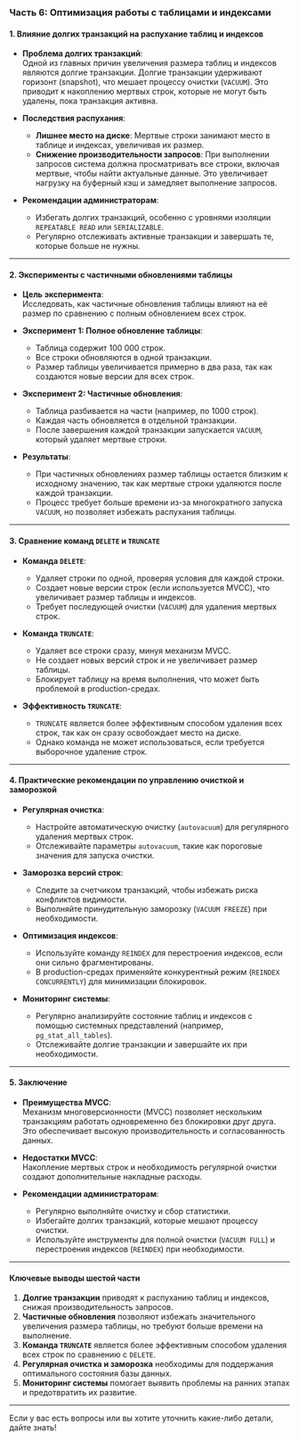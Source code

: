 ### **Часть 6: Оптимизация работы с таблицами и индексами**

#### **1. Влияние долгих транзакций на распухание таблиц и индексов**
- **Проблема долгих транзакций**:  
  Одной из главных причин увеличения размера таблиц и индексов являются долгие транзакции. Долгие транзакции удерживают горизонт (snapshot), что мешает процессу очистки (`VACUUM`). Это приводит к накоплению мертвых строк, которые не могут быть удалены, пока транзакция активна.

- **Последствия распухания**:  
  - **Лишнее место на диске**: Мертвые строки занимают место в таблице и индексах, увеличивая их размер.  
  - **Снижение производительности запросов**: При выполнении запросов система должна просматривать все строки, включая мертвые, чтобы найти актуальные данные. Это увеличивает нагрузку на буферный кэш и замедляет выполнение запросов.  

- **Рекомендации администраторам**:  
  - Избегать долгих транзакций, особенно с уровнями изоляции `REPEATABLE READ` или `SERIALIZABLE`.  
  - Регулярно отслеживать активные транзакции и завершать те, которые больше не нужны.  

---

#### **2. Эксперименты с частичными обновлениями таблицы**
- **Цель эксперимента**:  
  Исследовать, как частичные обновления таблицы влияют на её размер по сравнению с полным обновлением всех строк.

- **Эксперимент 1: Полное обновление таблицы**:  
  - Таблица содержит 100 000 строк.  
  - Все строки обновляются в одной транзакции.  
  - Размер таблицы увеличивается примерно в два раза, так как создаются новые версии для всех строк.  

- **Эксперимент 2: Частичные обновления**:  
  - Таблица разбивается на части (например, по 1000 строк).  
  - Каждая часть обновляется в отдельной транзакции.  
  - После завершения каждой транзакции запускается `VACUUM`, который удаляет мертвые строки.  

- **Результаты**:  
  - При частичных обновлениях размер таблицы остается близким к исходному значению, так как мертвые строки удаляются после каждой транзакции.  
  - Процесс требует больше времени из-за многократного запуска `VACUUM`, но позволяет избежать распухания таблицы.  

---

#### **3. Сравнение команд `DELETE` и `TRUNCATE`**
- **Команда `DELETE`**:  
  - Удаляет строки по одной, проверяя условия для каждой строки.  
  - Создает новые версии строк (если используется MVCC), что увеличивает размер таблицы и индексов.  
  - Требует последующей очистки (`VACUUM`) для удаления мертвых строк.  

- **Команда `TRUNCATE`**:  
  - Удаляет все строки сразу, минуя механизм MVCC.  
  - Не создает новых версий строк и не увеличивает размер таблицы.  
  - Блокирует таблицу на время выполнения, что может быть проблемой в production-средах.  

- **Эффективность `TRUNCATE`**:  
  - `TRUNCATE` является более эффективным способом удаления всех строк, так как он сразу освобождает место на диске.  
  - Однако команда не может использоваться, если требуется выборочное удаление строк.  

---

#### **4. Практические рекомендации по управлению очисткой и заморозкой**
- **Регулярная очистка**:  
  - Настройте автоматическую очистку (`autovacuum`) для регулярного удаления мертвых строк.  
  - Отслеживайте параметры `autovacuum`, такие как пороговые значения для запуска очистки.  

- **Заморозка версий строк**:  
  - Следите за счетчиком транзакций, чтобы избежать риска конфликтов видимости.  
  - Выполняйте принудительную заморозку (`VACUUM FREEZE`) при необходимости.  

- **Оптимизация индексов**:  
  - Используйте команду `REINDEX` для перестроения индексов, если они сильно фрагментированы.  
  - В production-средах применяйте конкурентный режим (`REINDEX CONCURRENTLY`) для минимизации блокировок.  

- **Мониторинг системы**:  
  - Регулярно анализируйте состояние таблиц и индексов с помощью системных представлений (например, `pg_stat_all_tables`).  
  - Отслеживайте долгие транзакции и завершайте их при необходимости.  

---

#### **5. Заключение**
- **Преимущества MVCC**:  
  Механизм многоверсионности (MVCC) позволяет нескольким транзакциям работать одновременно без блокировки друг друга. Это обеспечивает высокую производительность и согласованность данных.  

- **Недостатки MVCC**:  
  Накопление мертвых строк и необходимость регулярной очистки создают дополнительные накладные расходы.  

- **Рекомендации администраторам**:  
  - Регулярно выполняйте очистку и сбор статистики.  
  - Избегайте долгих транзакций, которые мешают процессу очистки.  
  - Используйте инструменты для полной очистки (`VACUUM FULL`) и перестроения индексов (`REINDEX`) при необходимости.  

---

#### **Ключевые выводы шестой части**
1. **Долгие транзакции** приводят к распуханию таблиц и индексов, снижая производительность запросов.  
2. **Частичные обновления** позволяют избежать значительного увеличения размера таблицы, но требуют больше времени на выполнение.  
3. **Команда `TRUNCATE`** является более эффективным способом удаления всех строк по сравнению с `DELETE`.  
4. **Регулярная очистка и заморозка** необходимы для поддержания оптимального состояния базы данных.  
5. **Мониторинг системы** помогает выявить проблемы на ранних этапах и предотвратить их развитие.  

---

Если у вас есть вопросы или вы хотите уточнить какие-либо детали, дайте знать!